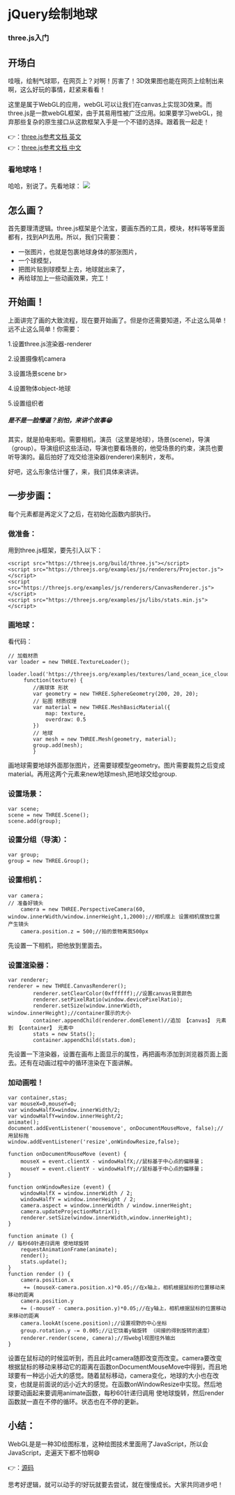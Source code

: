 # jQuery绘制地球

### three.js入门

## 开场白
哇哦，绘制气球耶，在网页上？对啊！厉害了！3D效果图也能在网页上绘制出来啊，这么好玩的事情，赶紧来看看！

这里是属于WebGL的应用，webGL可以让我们在canvas上实现3D效果。而three.js是一款webGL框架，由于其易用性被广泛应用。如果要学习webGL，抛弃那些复杂的原生接口从这款框架入手是一个不错的选择。跟着我一起走！

👉：[three.js参考文档 英文](https://threejs.org/examples/) <br>
👉：[three.js参考文档 中文](http://techbrood.com/threejs/docs/) <br>

### 看地球咯！
哈哈，别说了。先看地球：
![](https://github.com/carolineLH/WebGL/blob/master/GIF1.gif)

## 怎么画？
首先要理清逻辑。three.js框架是个法宝，要画东西的工具，模块，材料等等里面都有，找到API去用。所以，我们只需要：<br>

* 一张图片，也就是包裹地球身体的那张图片，<br>
* 一个球模型，<br>
* 把图片贴到球模型上去，地球就出来了，<br>
* 再给球加上一些动画效果，完工！<br>

## 开始画！
上面讲完了画的大致流程，现在要开始画了。但是你还需要知道，不止这么简单！远不止这么简单！你需要：<br>

1.设置three.js渲染器-renderer <br>

2.设置摄像机camera <br>

3.设置场景scene br>

4.设置物体object-地球 <br>

5.设置组织者 <br>

##### 是不是一脸懵逼？别怕，来讲个故事😁<br>
其实，就是拍电影啦。需要相机，演员（这里是地球），场景(scene)，导演（group）。导演组织这些活动，导演也要看场景的，他受场景的约束，演员也要听导演的。最后拍好了戏交给渲染器(renderer)来制片，发布。<br>

好吧，这么形象估计懂了，来，我们具体来讲讲。<br>

## 一步步画：
每个元素都是再定义了之后，在初始化函数内部执行。<br>

### 做准备：

用到three.js框架，要先引入以下：

```
<script src="https://threejs.org/build/three.js"></script>
<script src="https://threejs.org/examples/js/renderers/Projector.js"></script>
<script src="https://threejs.org/examples/js/renderers/CanvasRenderer.js"></script>
<script src="https://threejs.org/examples/js/libs/stats.min.js"></script>
```

### 画地球：
看代码：<br>
```
// 加载材质
var loader = new THREE.TextureLoader();
    loader.load('https://threejs.org/examples/textures/land_ocean_ice_cloud_2048.jpg',
     function(texture) {
        //画球体 形状
        var geometry = new THREE.SphereGeometry(200, 20, 20);
        // 贴图 材质纹理
        var material = new THREE.MeshBasicMaterial({
            map: texture,
            overdraw: 0.5
        })
        // 地球
        var mesh = new THREE.Mesh(geometry, material);
        group.add(mesh);
        }
```
画地球需要地球外面那张图片，还需要球模型geometry。图片需要裁剪之后变成material。再用这两个元素来new地球mesh,把地球交给group.

### 设置场景：
```
var scene;
scene = new THREE.Scene();
scene.add(group);
```

### 设置分组（导演）：

```
var group;
group = new THREE.Group();
```

### 设置相机：

```
var camera；
// 准备好镜头
    camera = new THREE.PerspectiveCamera(60, window.innerWidth/window.innerHeight,1,2000);//相机摆上 设置相机摆放位置 产生镜头
    camera.position.z = 500;//拍的景物离我500px
```
先设置一下相机，把他放到里面去。

### 设置渲染器：
```
var renderer;
renderer = new THREE.CanvasRenderer();
        renderer.setClearColor(0xffffff);//设置canvas背景颜色
        renderer.setPixelRatio(window.devicePixelRatio);
        renderer.setSize(window.innerWidth, window.innerHeight);//container展示的大小
        container.appendChild(renderer.domElement)//追加 【canvas】 元素到 【container】 元素中
        stats = new Stats();
        container.appendChild(stats.dom);
```
先设置一下渲染器，设置在画布上面显示的属性，再把画布添加到浏览器页面上面去。还有在动画过程中的循环渲染在下面讲解。

### 加动画啦！
```
var container,stas;
var mouseX=0,mouseY=0;
var windowHalfX=window.innerWidth/2;
var windowHalfY=window.innerHeight/2;
animate();
document.addEventListener('mousemove', onDocumentMouseMove, false);//用鼠标拖
window.addEventListener('resize',onWindowResize,false);

function onDocumentMouseMove (event) {
    mouseX = event.clientX - windowHalfX;//鼠标基于中心点的偏移量；
    mouseY = event.clientY - windowHalfY;//鼠标基于中心点的偏移量；
}

function onWindowResize (event) {
    windowHalfX = window.innerWidth / 2;
    windowHalfY = window.innerHeight / 2;
    camera.aspect = window.innerWidth / window.innerHeight;
    camera.updateProjectionMatrix();
    renderer.setSize(window.innerWidth,window.innerHeight);
}

function animate () {
// 每秒60针递归调用 使地球旋转
    requestAnimationFrame(animate);
    render();
    stats.update();
}
function render () {
    camera.position.x
     += (mouseX-camera.position.x)*0.05;//在x轴上，相机根据鼠标的位置移动来移动的距离
    camera.position.y 
    += (-mouseY - camera.position.y)*0.05;//在y轴上，相机根据鼠标的位置移动来移动的距离
    camera.lookAt(scene.position);//设置视野的中心坐标
    group.rotation.y -= 0.005;//让它饶着y轴旋转 （间接的得到旋转的速度）
    renderer.render(scene, camera);//将webgl视图往外输出
}
```
设置在鼠标动的时候监听到，而且此时camera随即改变而改变。camera要改变根据鼠标的移动来移动它的距离在函数onDocumentMouseMove中得到，而且地球要有一种远小近大的感觉。随着鼠标移动，camera变化，地球的大小也在改变，也就是前面说的远小近大的感觉。在函数onWindowResize中实现。然后地球要动画起来要调用animate函数，每秒60针递归调用 使地球旋转，然后render函数就一直在不停的循环。状态也在不停的更新。

## 小结：

WebGL是是一种3D绘图标准，这种绘图技术里面用了JavaScript，所以会JavaScript，走遍天下都不怕啊😄<br>

👉：[源码](https://github.com/carolineLH/WebGL/blob/master/WebGL/earth-T.html) <br>

思考好逻辑，就可以动手的!好玩就要去尝试，就在慢慢成长。大家共同进步吧！







